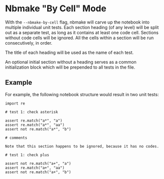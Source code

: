 # Nbmake "By Cell" Mode

With the `--nbmake-by-cell` flag, nbmake will carve up the notebook into
multiple individual unit tests. Each section heading (of any level) will be
split out as a separate test, as long as it contains at least one code cell.
Sections without code cells will be ignored. All the cells within a section will
be run consecutively, in order.

The title of each heading will be used as the name of each test.

An optional initial section without a heading serves as a common initialization
block which will be prepended to all tests in the file.

## Example

For example, the following notebook structure would result in two unit tests:

    import re

    # test 1: check asterisk

    assert re.match("a*", "a")
    assert re.match("a*", "aa")
    assert not re.match("a*", "b")

    # comments

    Note that this section happens to be ignored, because it has no codes.

    # test 1: check plus

    assert not re.match("a+", "a")
    assert re.match("a+", "aa")
    assert not re.match("a+", "b")

